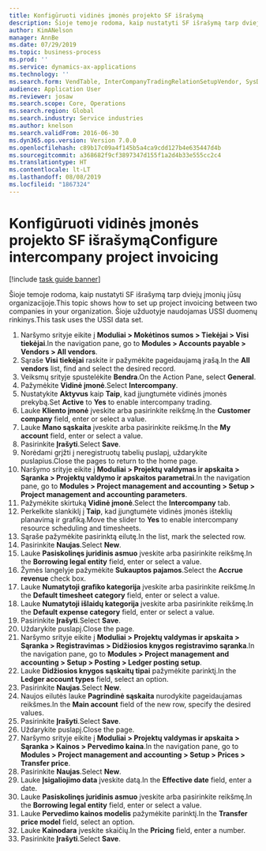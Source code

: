 ```yaml
---
title: Konfigūruoti vidinės įmonės projekto SF išrašymą
description: Šioje temoje rodoma, kaip nustatyti SF išrašymą tarp dviejų įmonių jūsų organizacijoje.
author: KimANelson
manager: AnnBe
ms.date: 07/29/2019
ms.topic: business-process
ms.prod: ''
ms.service: dynamics-ax-applications
ms.technology: ''
ms.search.form: VendTable, InterCompanyTradingRelationSetupVendor, SysDataAreaSelectLookup, ProjParameters, ProjPosting, ProjTransferPrice
audience: Application User
ms.reviewer: josaw
ms.search.scope: Core, Operations
ms.search.region: Global
ms.search.industry: Service industries
ms.author: knelson
ms.search.validFrom: 2016-06-30
ms.dyn365.ops.version: Version 7.0.0
ms.openlocfilehash: c89b17c09a4f145b5a4ca9cdd127b4e635447d4b
ms.sourcegitcommit: a368682f9cf3897347d155f1a2d4b33e555cc2c4
ms.translationtype: HT
ms.contentlocale: lt-LT
ms.lasthandoff: 08/08/2019
ms.locfileid: "1867324"
---
```

# <a name="configure-intercompany-project-invoicing"></a><span data-ttu-id="d7f68-103">Konfigūruoti vidinės įmonės projekto SF išrašymą</span><span class="sxs-lookup"><span data-stu-id="d7f68-103">Configure intercompany project invoicing</span></span>

[!include [task guide banner](../../includes/task-guide-banner.md)]

<span data-ttu-id="d7f68-104">Šioje temoje rodoma, kaip nustatyti SF išrašymą tarp dviejų įmonių jūsų organizacijoje.</span><span class="sxs-lookup"><span data-stu-id="d7f68-104">This topic shows how to set up project invoicing between two companies in your organization.</span></span> <span data-ttu-id="d7f68-105">Šioje užduotyje naudojamas USSI duomenų rinkinys.</span><span class="sxs-lookup"><span data-stu-id="d7f68-105">This task uses the USSI data set.</span></span>

1. <span data-ttu-id="d7f68-106">Naršymo srityje eikite į **Moduliai > Mokėtinos sumos > Tiekėjai > Visi tiekėjai**.</span><span class="sxs-lookup"><span data-stu-id="d7f68-106">In the navigation pane, go to **Modules > Accounts payable > Vendors > All vendors**.</span></span>
2. <span data-ttu-id="d7f68-107">Sąraše **Visi tiekėjai** raskite ir pažymėkite pageidaujamą įrašą.</span><span class="sxs-lookup"><span data-stu-id="d7f68-107">In the **All vendors** list, find and select the desired record.</span></span>
3. <span data-ttu-id="d7f68-108">Veiksmų srityje spustelėkite **Bendra**.</span><span class="sxs-lookup"><span data-stu-id="d7f68-108">On the Action Pane, select **General**.</span></span>
4. <span data-ttu-id="d7f68-109">Pažymėkite **Vidinė įmonė**.</span><span class="sxs-lookup"><span data-stu-id="d7f68-109">Select **Intercompany**.</span></span>
5. <span data-ttu-id="d7f68-110">Nustatykite **Aktyvus** kaip **Taip**, kad įjungtumėte vidinės įmonės prekybą.</span><span class="sxs-lookup"><span data-stu-id="d7f68-110">Set **Active** to **Yes** to enable intercompany trading.</span></span>
6. <span data-ttu-id="d7f68-111">Lauke **Kliento įmonė** įveskite arba pasirinkite reikšmę.</span><span class="sxs-lookup"><span data-stu-id="d7f68-111">In the **Customer company** field, enter or select a value.</span></span>
7. <span data-ttu-id="d7f68-112">Lauke **Mano sąskaita** įveskite arba pasirinkite reikšmę.</span><span class="sxs-lookup"><span data-stu-id="d7f68-112">In the **My account** field, enter or select a value.</span></span>
8. <span data-ttu-id="d7f68-113">Pasirinkite **Įrašyti**.</span><span class="sxs-lookup"><span data-stu-id="d7f68-113">Select **Save**.</span></span>
9. <span data-ttu-id="d7f68-114">Norėdami grįžti į neregistruotų tabelių puslapį, uždarykite puslapius.</span><span class="sxs-lookup"><span data-stu-id="d7f68-114">Close the pages to return to the home page.</span></span>
10. <span data-ttu-id="d7f68-115">Naršymo srityje eikite į **Moduliai > Projektų valdymas ir apskaita > Sąranka > Projektų valdymo ir apskaitos parametrai**.</span><span class="sxs-lookup"><span data-stu-id="d7f68-115">In the navigation pane, go to **Modules > Project management and accounting > Setup > Project management and accounting parameters**.</span></span>
11. <span data-ttu-id="d7f68-116">Pažymėkite skirtuką **Vidinė įmonė**.</span><span class="sxs-lookup"><span data-stu-id="d7f68-116">Select the **Intercompany** tab.</span></span>
12. <span data-ttu-id="d7f68-117">Perkelkite slankiklį į **Taip**, kad įjungtumėte vidinės įmonės išteklių planavimą ir grafiką.</span><span class="sxs-lookup"><span data-stu-id="d7f68-117">Move the slider to **Yes** to enable intercompany resource scheduling and timesheets.</span></span>
13. <span data-ttu-id="d7f68-118">Sąraše pažymėkite pasirinktą eilutę.</span><span class="sxs-lookup"><span data-stu-id="d7f68-118">In the list, mark the selected row.</span></span>
14. <span data-ttu-id="d7f68-119">Pasirinkite **Naujas**.</span><span class="sxs-lookup"><span data-stu-id="d7f68-119">Select **New**.</span></span>
15. <span data-ttu-id="d7f68-120">Lauke **Pasiskolinęs juridinis asmuo** įveskite arba pasirinkite reikšmę.</span><span class="sxs-lookup"><span data-stu-id="d7f68-120">In the **Borrowing legal entity** field, enter or select a value.</span></span>
16. <span data-ttu-id="d7f68-121">Žymės langelyje pažymėkite **Sukauptos pajamos**.</span><span class="sxs-lookup"><span data-stu-id="d7f68-121">Select the **Accrue revenue** check box.</span></span>
17. <span data-ttu-id="d7f68-122">Lauke **Numatytoji grafiko kategorija** įveskite arba pasirinkite reikšmę.</span><span class="sxs-lookup"><span data-stu-id="d7f68-122">In the **Default timesheet category** field, enter or select a value.</span></span>
18. <span data-ttu-id="d7f68-123">Lauke **Numatytoji išlaidų kategorija** įveskite arba pasirinkite reikšmę.</span><span class="sxs-lookup"><span data-stu-id="d7f68-123">In the **Default expense category** field, enter or select a value.</span></span>
19. <span data-ttu-id="d7f68-124">Pasirinkite **Įrašyti**.</span><span class="sxs-lookup"><span data-stu-id="d7f68-124">Select **Save**.</span></span>
20. <span data-ttu-id="d7f68-125">Uždarykite puslapį.</span><span class="sxs-lookup"><span data-stu-id="d7f68-125">Close the page.</span></span>
21. <span data-ttu-id="d7f68-126">Naršymo srityje eikite į **Moduliai > Projektų valdymas ir apskaita > Sąranka > Registravimas > Didžiosios knygos registravimo sąranka**.</span><span class="sxs-lookup"><span data-stu-id="d7f68-126">In the navigation pane, go to **Modules > Project management and accounting > Setup > Posting > Ledger posting setup**.</span></span>
22. <span data-ttu-id="d7f68-127">Lauke **Didžiosios knygos sąskaitų tipai** pažymėkite parinktį.</span><span class="sxs-lookup"><span data-stu-id="d7f68-127">In the **Ledger account types** field, select an option.</span></span>
23. <span data-ttu-id="d7f68-128">Pasirinkite **Naujas**.</span><span class="sxs-lookup"><span data-stu-id="d7f68-128">Select **New**.</span></span>
24. <span data-ttu-id="d7f68-129">Naujos eilutės lauke **Pagrindinė sąskaita** nurodykite pageidaujamas reikšmes.</span><span class="sxs-lookup"><span data-stu-id="d7f68-129">In the **Main account** field of the new row, specify the desired values.</span></span>
25. <span data-ttu-id="d7f68-130">Pasirinkite **Įrašyti**.</span><span class="sxs-lookup"><span data-stu-id="d7f68-130">Select **Save**.</span></span>
26. <span data-ttu-id="d7f68-131">Uždarykite puslapį.</span><span class="sxs-lookup"><span data-stu-id="d7f68-131">Close the page.</span></span>
27. <span data-ttu-id="d7f68-132">Naršymo srityje eikite į **Moduliai > Projektų valdymas ir apskaita > Sąranka > Kainos > Pervedimo kaina**.</span><span class="sxs-lookup"><span data-stu-id="d7f68-132">In the navigation pane, go to **Modules > Project management and accounting > Setup > Prices > Transfer price**.</span></span>
28. <span data-ttu-id="d7f68-133">Pasirinkite **Naujas**.</span><span class="sxs-lookup"><span data-stu-id="d7f68-133">Select **New**.</span></span>
29. <span data-ttu-id="d7f68-134">Lauke **Įsigaliojimo data** įveskite datą.</span><span class="sxs-lookup"><span data-stu-id="d7f68-134">In the **Effective date** field, enter a date.</span></span>
30. <span data-ttu-id="d7f68-135">Lauke **Pasiskolinęs juridinis asmuo** įveskite arba pasirinkite reikšmę.</span><span class="sxs-lookup"><span data-stu-id="d7f68-135">In the **Borrowing legal entity** field, enter or select a value.</span></span>
31. <span data-ttu-id="d7f68-136">Lauke **Pervedimo kainos modelis** pažymėkite parinktį.</span><span class="sxs-lookup"><span data-stu-id="d7f68-136">In the **Transfer price model** field, select an option.</span></span>
32. <span data-ttu-id="d7f68-137">Lauke **Kainodara** įveskite skaičių.</span><span class="sxs-lookup"><span data-stu-id="d7f68-137">In the **Pricing** field, enter a number.</span></span>
33. <span data-ttu-id="d7f68-138">Pasirinkite **Įrašyti**.</span><span class="sxs-lookup"><span data-stu-id="d7f68-138">Select **Save**.</span></span>


